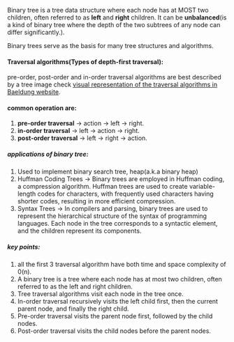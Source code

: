 Binary tree is a tree data structure where each node has at MOST two children, often referred to as **left** and **right** children. It can be **unbalanced**(is a kind of binary tree where the depth of the two subtrees of any node can differ significantly.).

Binary trees serve as the basis for many tree structures and algorithms.

#### Traversal algorithms(Types of depth-first traversal):
 pre-order, post-order and in-order traversal algorithms are best described by a tree image check [visual representation of the traversal algorithms in Baeldung website](https://www.baeldung.com/cs/depth-first-traversal-methods).

#### common operation are:
1. **pre-order traversal** -> action → left → right. 
2. **in-order traversal** -> left → action → right. 
3. **post-order traversal** -> left → right → action.
   

##### applications of binary tree:
1. Used to implement binary search tree, heap(a.k.a binary heap)
2. Huffman Coding Trees -> Binary trees are employed in Huffman coding, a compression algorithm. Huffman trees are used to create variable-length codes for characters, with frequently used characters having shorter codes, resulting in more efficient compression.
3. Syntax Trees -> In compilers and parsing, binary trees are used to represent the hierarchical structure of the syntax of programming languages. Each node in the tree corresponds to a syntactic element, and the children represent its components.

##### key points:
1. all the first 3 traversal algorithm have both time and space complexity of 0(n).
2. A binary tree is a tree where each node has at most two children, often referred to
as the left and right children.
3. Tree traversal algorithms visit each node in the tree once.
4. In-order traversal recursively visits the left child first, then the current parent
node, and finally the right child.
5. Pre-order traversal visits the parent node first, followed by the child nodes.
6. Post-order traversal visits the child nodes before the parent nodes.